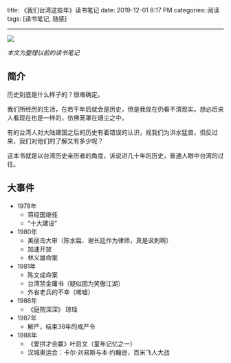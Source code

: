 title: 《我们台湾这些年》读书笔记
date: 2019-12-01 8:17 PM
categories: 阅读
tags: [读书笔记, 随感]

---

![](https://image.ponder.work/mweb/2019-12-01-15752068894466.jpg)

*本文为整理以前的读书笔记*

## 简介
历史到底是什么样子的？很难确定。

我们所经历的生活，在若干年后就会是历史，但是我现在仍看不清现实。想必后来人看现在也是一样的，仿佛笼罩在烟尘之中。

有的台湾人对大陆建国之后的历史有着错误的认识，视我们为洪水猛兽，但反过来，我们对他们的了解又有多少呢？

这本书就是以台湾历史亲历者的角度，诉说进几十年的历史，普通人眼中台湾的过往。

<!--more-->

## 大事件
- 1978年
	- 蒋经国继任
	- “十大建设”
- 1980年
	- 美丽岛大审（陈水扁、谢长廷作为律师，真是讽刺啊）
	- 加速开放
	- 林义雄命案
- 1981年
	- 陈文成命案
	- 台湾禁金庸书（疑似因为笑傲江湖）
	- 外省老兵的不幸（唏嘘）
- 1986年
	- 《庭院深深》 琼瑶
- 1987年
	- 解严，结束38年的戒严令
- 1988年
	- 《爱拼才会赢》叶启文（童年记忆之一）
	- 汉城奥运会：卡尔·刘易斯与本·约翰逊，百米飞人大战

